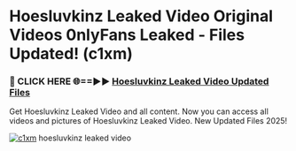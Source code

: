 # Hoesluvkinz Leaked Video Original Videos 0nlyFans Leaked - Files Updated! (c1xm)

<h3>🔴 CLICK HERE 🌐==►► <a href="https://tinyurl.com/2jnfzry5" rel="nofollow">Hoesluvkinz Leaked Video Updated Files</a></h3>

Get Hoesluvkinz Leaked Video and all content. Now you can access all videos and pictures of Hoesluvkinz Leaked Video. New Updated Files 2025!

[![c1xm](https://i.imgur.com/GyGTBgg.gif)](https://tinyurl.com/2jnfzry5)
hoesluvkinz leaked video